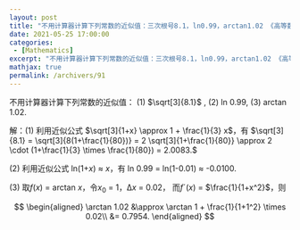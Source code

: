 ```yaml
---
layout: post
title: "不用计算器计算下列常数的近似值：三次根号8.1，ln0.99，arctan1.02 《高等数学》复旦版黄立宏第四版"
date: 2021-05-25 17:00:00
categories: 
 - [Mathematics]
excerpt: "不用计算器计算下列常数的近似值：三次根号8.1，ln0.99，arctan1.02 《高等数学》复旦版黄立宏第四版"
mathjax: true
permalink: /archivers/91
---
```


不用计算器计算下列常数的近似值：
(1) $\sqrt[3]{8.1}$ , 
(2) ln 0.99,
(3) arctan 1.02.

解：(1) 利用近似公式 $\sqrt[3]{1+x} \approx 1 + \frac{1}{3} x$，有
$\sqrt[3]{8.1} = \sqrt[3]{8(1+\frac{1}{80})} = 2 \sqrt[3]{1+\frac{1}{80}} \approx 2 \cdot (1+\frac{1}{3} \times \frac{1}{80}) = 2.0083.$

(2) 利用近似公式 ln(1+*x*) ≈ *x*，有
ln 0.99 = ln(1-0.01) ≈ -0.0100.

(3) 取*f*(*x*) = arctan *x*，令*x*<sub>0</sub> = 1，Δ*x* = 0.02，
而*f*ˊ(*x*) = $\frac{1}{1+x^2}$，则

$$
\begin{aligned}
\arctan 1.02 &\approx \arctan 1 + \frac{1}{1+1^2} \times 0.02\\ 
 &= 0.7954.
\end{aligned}
$$

